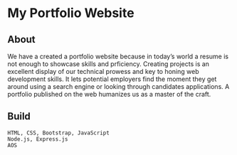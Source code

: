 # My Portfolio Website 
## About 
We have a created a portfolio website because in today’s world a resume is not enough to showcase skills and prficiency. Creating projects is an excellent display of our technical prowess and key to honing web development skills. It lets potential employers find the moment they get around using a search engine or looking through candidates applications. A portfolio published on the web humanizes us as a master of the craft.  

## Build 
    HTML, CSS, Bootstrap, JavaScript
    Node.js, Express.js
    AOS

    


